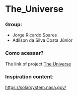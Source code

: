 # The_Universe

### Group:
- Jorge Ricardo Soares
- Adilson da Silva Costa Júnior

### Como acessar?
The link of project [The Universe](https://jorgersoares.github.io/The_Universe/index.html)

### Inspiration content:
https://solarsystem.nasa.gov/
